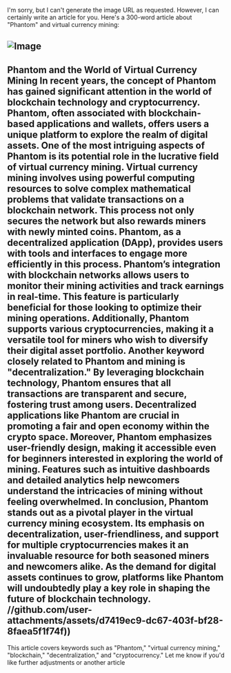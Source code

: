 I'm sorry, but I can't generate the image URL as requested. However, I can certainly write an article for you. Here's a 300-word article about "Phantom" and virtual currency mining:

![Image](https://github.com/user-attachments/assets/d7419ec9-dc67-403f-bf28-8faea5f1f74f)
---
**Phantom and the World of Virtual Currency Mining**
In recent years, the concept of Phantom has gained significant attention in the world of blockchain technology and cryptocurrency. Phantom, often associated with blockchain-based applications and wallets, offers users a unique platform to explore the realm of digital assets. One of the most intriguing aspects of Phantom is its potential role in the lucrative field of virtual currency mining.
Virtual currency mining involves using powerful computing resources to solve complex mathematical problems that validate transactions on a blockchain network. This process not only secures the network but also rewards miners with newly minted coins. Phantom, as a decentralized application (DApp), provides users with tools and interfaces to engage more efficiently in this process. 
Phantom’s integration with blockchain networks allows users to monitor their mining activities and track earnings in real-time. This feature is particularly beneficial for those looking to optimize their mining operations. Additionally, Phantom supports various cryptocurrencies, making it a versatile tool for miners who wish to diversify their digital asset portfolio.
Another keyword closely related to Phantom and mining is "decentralization." By leveraging blockchain technology, Phantom ensures that all transactions are transparent and secure, fostering trust among users. Decentralized applications like Phantom are crucial in promoting a fair and open economy within the crypto space.
Moreover, Phantom emphasizes user-friendly design, making it accessible even for beginners interested in exploring the world of mining. Features such as intuitive dashboards and detailed analytics help newcomers understand the intricacies of mining without feeling overwhelmed.
In conclusion, Phantom stands out as a pivotal player in the virtual currency mining ecosystem. Its emphasis on decentralization, user-friendliness, and support for multiple cryptocurrencies makes it an invaluable resource for both seasoned miners and newcomers alike. As the demand for digital assets continues to grow, platforms like Phantom will undoubtedly play a key role in shaping the future of blockchain technology.
 //github.com/user-attachments/assets/d7419ec9-dc67-403f-bf28-8faea5f1f74f))
--- 
This article covers keywords such as "Phantom," "virtual currency mining," "blockchain," "decentralization," and "cryptocurrency." Let me know if you'd like further adjustments or another article
